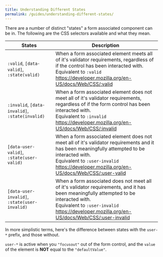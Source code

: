```yaml
---
title: Understanding Different States
permalink: /guides/understanding-different-states/
---
```


There are a number of distinct "states" a form associated component can be in. The
following are the CSS selectors available and what they mean.

<table-container>
  <table>
    <thead>
      <tr>
        <th>
          States
        </th>
        <th>
          Description
        </th>
      </tr>
    </thead>
    <tbody>
      <tr>
        <td>
          <code>:valid</code>,
          <code>[data-valid]</code>,
          <code>:state(valid)</code>
        </td>
        <td>
          When a form associated element meets all of it's validator requirements, regardless of if
          the control has been interacted with.
          <br>
          Equivalent to <code>:valid</code>
          <br>
          <a href="https://developer.mozilla.org/en-US/docs/Web/CSS/:valid">https://developer.mozilla.org/en-US/docs/Web/CSS/:valid</a>
        </td>
      </tr>
      <tr>
        <td>
          <code>:invalid</code>,
          <code>[data-invalid]</code>,
          <code>:state(invalid)</code>
        </td>
        <td>
          When a form associated element does not meet all of it's validator requirements,
          regardless of if the form control has been interacted with.
          <br>
          Equivalent to <code>:invalid</code>
          <br>
          <a href="https://developer.mozilla.org/en-US/docs/Web/CSS/:invalid">https://developer.mozilla.org/en-US/docs/Web/CSS/:invalid</a>
        </td>
      </tr>
      <tr>
        <td>
          <!-- <code>:user-valid</code>, -->
          <code>[data-user-valid]</code>,
          <code>:state(user-valid)</code>
        </td>
        <td>
          When a form associated element does not meet all of it's validator requirements
          and it has been meaningfully attempted to be interacted with.
          <br>
          Equivalent to <code>:user-invalid</code>
          <br>
          <a href="https://developer.mozilla.org/en-US/docs/Web/CSS/:user-valid">https://developer.mozilla.org/en-US/docs/Web/CSS/:user-valid</a>
        </td>
      </tr>
      <tr>
        <td>
          <!-- <code>:user-invalid</code>, -->
          <code>[data-user-invalid]</code>,
          <code>:state(user-invalid)</code>
        </td>
        <td>
          When a form associated does not meet all of it's validator requirements,
          and it has been meaningfully attempted to be interacted with.
          <br>
          Equivalent to <code>:user-invalid</code>
          <br>
          <a href="https://developer.mozilla.org/en-US/docs/Web/CSS/:user-invalid">https://developer.mozilla.org/en-US/docs/Web/CSS/:user-invalid</a>
        </td>
      </tr>
    </tbody>
  </table>
</table-container>


In more simplistic terms, here's the difference between states with the `user-*` prefix, and those without.

`user-*` is active when you `"focusout"` out of the form control, and the `value` of the element is **NOT** equal to the `"defaultValue"`.

<style>
  .form-state-preview::part(preview) {
    min-height: 400px;
  }
</style>

<light-preview class="form-state-preview">
  <template slot="code">
    <style>
      :is(textarea, input):focus-visible,
      textarea-component::part(form-control):focus-visible {
        outline: transparent;
      }

      :is(input, textarea),
      textarea-component::part(form-control) {
        border: 3px solid gray;
      }

      :is(textarea, input):valid,
      :is(:valid, [data-valid])::part(form-control) {
        background-color: rgba(0, 255, 0, 0.1);
      }

      :is(textarea, input):user-valid,
      :is([data-user-valid])::part(form-control) {
        border-color: rgba(0, 255, 0, 1);
      }

      label.required::after {
        content: "*";
        color: red;
        font-size: 1em;
      }

      :is(textarea, input):invalid,
      :is(:invalid)::part(form-control) {
        background-color: rgba(255, 0, 0, 0.1);
      }

      :is(textarea, input):user-invalid,
      :is([data-user-invalid])::part(form-control) {
        border-color: red;
      }

      :disabled {
        opacity: 0.5;
      }

    </style>

    <form>
      <fieldset>
        <div style="display: grid; grid-template-columns: repeat(2, minmax(0, 1fr));">
          <div>
            <label class="required" for="textarea-component">
              This is a custom textarea
            </label>
            <br>
            <textarea-component
              id="textarea-component"
              name="textarea-component"
              aria-describedby="help-text form-state"
              required
              minlength="5"
              maxlength="7"
            ></textarea-component>
          </div>

          <div>
            <label class="required" for="textarea">
              This is a regular textarea
            </label>
            <br>
            <textarea
              id="textarea"
              name="textarea"
              aria-describedby="help-text"
              required
              minlength="5"
              maxlength="7"
            >default</textarea>
          </div>
        </div>
      </fieldset>

      <br>

      <button type="reset">Reset</button>
      <button type="button" id="disable">Disable</button>
      <button>Submit</button>

      <br>

      <p id="help-text">
        This textarea has different "states" based on interactions.
      </p>
      <br>
      <p id="form-state">
        Current Form State: <span id="state"></span>
      </p>

      <script type="module">
        import TextareaComponent from "<%= find_asset("../examples/textarea-component.js") %>"

        const state = () => document.querySelector("#state")

        if (!window.customElements.get("textarea-component")) {
          window.customElements.define("textarea-component", TextareaComponent)
        }

        document.addEventListener("submit", (e) => {
          e.preventDefault()
          updateState()
        })

        document.addEventListener("input", (e) => {
          updateState()
        })

        document.addEventListener("click", (e) => {
          const btn = e.target.closest("#disable")

          if (btn) {
            const fieldset = document.querySelector("fieldset")
            const isDisabled = !fieldset.hasAttribute("disabled")
            fieldset.toggleAttribute("disabled", isDisabled)

            btn.innerText = isDisabled ? "Enable" : "Disable"
          }
        })

        document.addEventListener("focusout", (e) => {
          updateState()
        })

        document.addEventListener("reset", () => {
          updateState()
        })


        function updateState () {
          if (!state()) return
          setTimeout(() => state().innerText = getState(document.querySelector("textarea-component")))
        }

        function getState (formControl) {
          let states = []
          if (formControl?.hasAttribute("data-user-valid")) {
            states.push("has-interacted")
            states.push("user-valid")
          }

          if (formControl?.hasAttribute("data-user-invalid")) {
            states.push("has-interacted")
            states.push("user-invalid")
          }

          if (formControl?.hasAttribute("data-valid")) {
            states.push("valid")
          }
          if (formControl?.hasAttribute("data-invalid")) {
            states.push("invalid")
          }

          return states.join(", ")
        }
      </script>
    </form>
  </template>
</light-preview>

`:user-valid`: Need to have changed the value. If you're in a `user-valid` state, and then start changing the value to an `invalid` value, then it becomes `:invalid`, but not `:user-invalid` until the user `blurs` from the form control.

`:user-invalid`: If we go from `:user-invalid` to a valid state, we become `:user-valid`, unlike `:user-valid` -> `:invalid`

`:user-invalid` -> `:user-valid`
`:user-valid` -> `:invalid` until `blur` then `:user-invalid`

On a form reset, a form control is only ever `:valid` or `:invalid`. Never `:user-*`.

When disabled, it is neither `:valid` or `:invalid`. Instead it is `:disabled`
